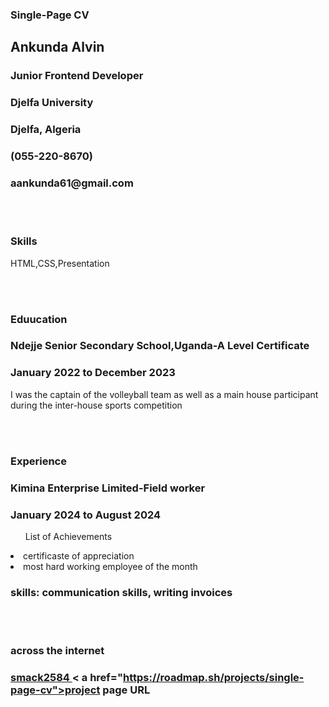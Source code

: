 <!DOCTYPE html>
<html>
<head>
<h3>Single-Page CV</h3>
</head>
<body>
<main>
<div>
<h2>Ankunda Alvin</h2>
<h3>Junior Frontend Developer</h3>
<h3>Djelfa University</h3>
<h3>Djelfa, Algeria</h3>
<h3>(055-220-8670)</h3>
<h3>aankunda61@gmail.com</h3>
<br><br>
<h3>Skills</h3>
<p>HTML,CSS,Presentation</p>
<br><br>
<h3>Eduucation</h3>
<h3>Ndejje Senior Secondary School,Uganda-A Level Certificate</h3>
<h3>January 2022 to December 2023</h3>
<p> I was the captain of the volleyball team as well as a main house participant during the inter-house sports competition</p>
<br><br>
<h3>Experience</h3>
<h3>Kimina Enterprise Limited-Field worker</h3>
<h3>January 2024 to August 2024</h3>
<ul>List of Achievements</ul>
<li>certificaste of appreciation</li>
<li>most hard working employee of the month</li>
<h3>skills: communication skills, writing invoices</h3>
<br><br>
<h3>across the internet<h3>
 
   <a href="https://github.com/smack2584">smack2584
 </a>
 < a href="https://roadmap.sh/projects/single-page-cv">project page URL</a>
</div>
</main>
</body>
</html>
